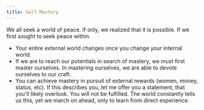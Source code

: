 ```yaml
---
title: Self-Mastery
---
```

We all seek a world of peace. If only, we realized that it is possible. 
If we first sought to seek peace within.

- Your entire external world changes once you change your internal world.
- If we are to reach our potentials in search of mastery, we must first master ourselves. In mastering ourselves, we are able to devote ourselves to our craft.
- You can achieve mastery in pursuit of external rewards (women, money, status, etc). If this describes you, let me offer you a statement, that you'll likely overlook. You will not be fulfilled. The world constantly tells us this, yet we march on ahead, only to learn from direct experience. 